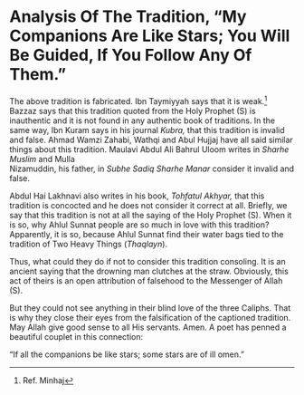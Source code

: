Analysis Of The Tradition, “My Companions Are Like Stars; You Will Be Guided, If You Follow Any Of Them.”
=========================================================================================================

The above tradition is fabricated. Ibn Taymiyyah says that it is
weak.[^1] Bazzaz says that this tradition quoted from the Holy Prophet
(S) is inauthentic and it is not found in any authentic book of
traditions. In the same way, Ibn Kuram says in his journal *Kubra,* that
this tradition is invalid and false. Ahmad Wamzi Zahabi, Wathqi and Abul
Hujjaj have all said similar things about this tradition. Maulavi Abdul
Ali Bahrul Uloom writes in *Sharhe Muslim* and Mulla  
 Nizamuddin, his father, in *Subhe Sadiq Sharhe Manar* consider it
invalid and false.

Abdul Hai Lakhnavi also writes in his book, *Tohfatul Akhyar,* that this
tradition is concocted and he does not consider it correct at all.
Briefly, we say that this tradition is not at all the saying of the Holy
Prophet (S). When it is so, why Ahlul Sunnat people are so much in love
with this tradition? Apparently, it is so, because Ahlul Sunnat find
their water bags tied to the tradition of Two Heavy Things (*Thaqlayn*).

Thus, what could they do if not to consider this tradition consoling. It
is an ancient saying that the drowning man clutches at the straw.
Obviously, this act of theirs is an open attribution of falsehood to the
Messenger of Allah (S).

But they could not see anything in their blind love of the three
Caliphs. That is why they close their eyes from the falsification of the
captioned tradition. May Allah give good sense to all His servants.
Amen. A poet has penned a beautiful couplet in this connection:

“If all the companions be like stars; some stars are of ill omen.”

[^1]: Ref. Minhaj


